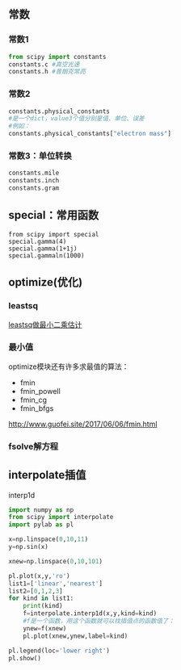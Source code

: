 ## 常数

### 常数1

```py
from scipy import constants
constants.c #真空光速
constants.h #普朗克常亮
```

### 常数2

```py
constants.physical_constants
#是一个dict，value3个值分别是值、单位、误差
#例如：
constants.physical_constants["electron mass"]
```

### 常数3：单位转换
```py
constants.mile
constants.inch
constants.gram
```

## special：常用函数

```
from scipy import special
special.gamma(4)
special.gamma(1+1j)
special.gammaln(1000)
```

## optimize(优化)

### leastsq
[leastsq做最小二乘估计](
http://www.guofei.site/2017/06/06/leastsq.html)

### 最小值
optimize模块还有许多求最值的算法：
- fmin
- fmin_powell
- fmin_cg
- fmin_bfgs

http://www.guofei.site/2017/06/06/fmin.html

### fsolve解方程



## interpolate插值
interp1d

```py
import numpy as np
from scipy import interpolate
import pylab as pl

x=np.linspace(0,10,11)
y=np.sin(x)

xnew=np.linspace(0,10,101)

pl.plot(x,y,'ro')
list1=['linear','nearest']
list2=[0,1,2,3]
for kind in list1:
    print(kind)
    f=interpolate.interp1d(x,y,kind=kind)
    #f是一个函数，用这个函数就可以找插值点的函数值了：
    ynew=f(xnew)
    pl.plot(xnew,ynew,label=kind)

pl.legend(loc='lower right')
pl.show()
```
